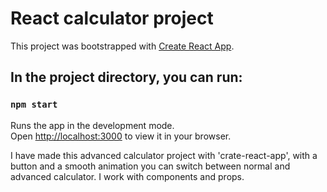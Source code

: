 # React calculator project

This project was bootstrapped with [Create React App](https://github.com/facebook/create-react-app).

## In the project directory, you can run:

### `npm start`

Runs the app in the development mode.\
Open [http://localhost:3000](http://localhost:3000) to view it in your browser.

I have made this advanced calculator project with 'crate-react-app', with a button and a smooth animation you can switch between normal and advanced calculator.
I work with components and props.
